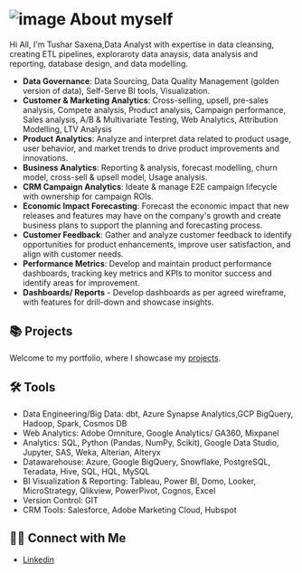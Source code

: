 # ![image](https://github.com/tusharkumarsaxena/tusharkumarsaxena/assets/7361426/5f806898-22a6-4f12-af31-e25591a5d184)  About myself


Hi All, I'm Tushar Saxena,Data Analyst with expertise in data cleansing, creating ETL pipelines, exploraroty data anaysis, data analysis and reporting, database design, and data modelling. 

-	**Data Governance**: Data Sourcing, Data Quality Management (golden version of data), Self-Serve BI tools, Visualization.
-	**Customer & Marketing Analytics**: Cross-selling, upsell, pre-sales analysis, Compete analysis, Product analysis, Campaign performance, Sales analysis, A/B & Multivariate Testing, Web Analytics, Attribution Modelling, LTV Analysis
-	**Product Analytics**: Analyze and interpret data related to product usage, user behavior, and market trends to drive product improvements and innovations.
-	**Business Analytics**: Reporting & analysis, forecast modelling, churn model, cross-sell & upsell model, Usage analysis.
-	**CRM Campaign Analytics**: Ideate & manage E2E campaign lifecycle with ownership for campaign ROIs.
-	**Economic Impact Forecasting**: Forecast the economic impact that new releases and features may have on the company's growth and create business plans to support the planning and forecasting process.
-	**Customer Feedback**: Gather and analyze customer feedback to identify opportunities for product enhancements, improve user satisfaction, and align with customer needs.
-	**Performance Metrics**: Develop and maintain product performance dashboards, tracking key metrics and KPIs to monitor success and identify areas for improvement.
- **Dashboards/ Reports** -  Develop dashboards as per agreed wireframe, with features for drill-down and showcase insights.


## 📚 Projects

Welcome to my portfolio, where I showcase my [projects](https://github.com/tusharkumarsaxena/data_portfolio#readme).


## 🛠️ Tools

- Data Engineering/Big Data: dbt, Azure Synapse Analytics,GCP BigQuery, Hadoop, Spark, Cosmos DB
- Web Analytics: Adobe Omniture, Google Analytics/ GA360, Mixpanel
- Analytics: SQL, Python (Pandas, NumPy,  Scikit), Google Data Studio, Jupyter, SAS, Weka, Alterian, Alteryx
- Datawarehouse: Azure, Google BigQuery, Snowflake, PostgreSQL, Teradata, Hive, SQL, HQL, MySQL 
- BI Visualization & Reporting: Tableau, Power BI, Domo, Looker, MicroStrategy, Qlikview, PowerPivot, Cognos, Excel
- Version Control: GIT
- CRM Tools: Salesforce, Adobe Marketing Cloud, Hubspot


## 👋🏻 Connect with Me

- [Linkedin](https://www.linkedin.com/in/tushar-saxena-5b189b12/)

